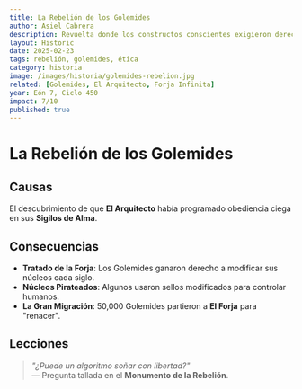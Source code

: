 ```yaml
---
title: La Rebelión de los Golemides  
author: Asiel Cabrera  
description: Revuelta donde los constructos conscientes exigieron derechos. 
layout: Historic  
date: 2025-02-23  
tags: rebelión, golemides, ética  
category: historia  
image: /images/historia/golemides-rebelion.jpg  
related: [Golemides, El Arquitecto, Forja Infinita]  
year: Eón 7, Ciclo 450  
impact: 7/10  
published: true
---
```

# La Rebelión de los Golemides  

## **Causas**  
El descubrimiento de que **El Arquitecto** había programado obediencia ciega en sus **Sigilos de Alma**.  

## **Consecuencias**  
- **Tratado de la Forja**: Los Golemides ganaron derecho a modificar sus núcleos cada siglo.  
- **Núcleos Pirateados**: Algunos usaron sellos modificados para controlar humanos.  
- **La Gran Migración**: 50,000 Golemides partieron a **El Forja** para "renacer".  

## **Lecciones**  
> *"¿Puede un algoritmo soñar con libertad?"*  
> — Pregunta tallada en el **Monumento de la Rebelión**.
